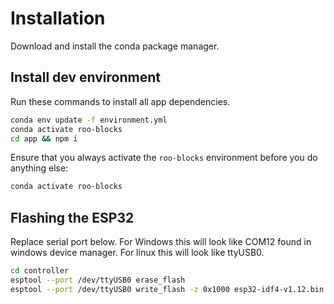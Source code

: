 # Installation

Download and install the conda package manager.

## Install dev environment

Run these commands to install all app dependencies.

```bash
conda env update -f environment.yml
conda activate roo-blocks
cd app && npm i
```

Ensure that you always activate the `roo-blocks` environment before you do anything else:
```bash
conda activate roo-blocks
```

## Flashing the ESP32

Replace serial port below.
For Windows this will look like COM12 found in windows device manager.
For linux this will look like ttyUSB0.

```bash
cd controller
esptool --port /dev/ttyUSB0 erase_flash
esptool --port /dev/ttyUSB0 write_flash -z 0x1000 esp32-idf4-v1.12.bin
```

